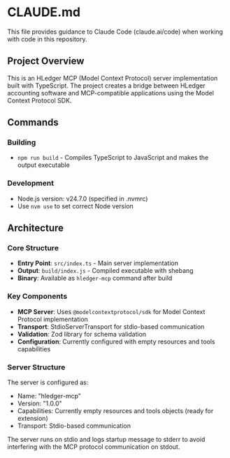 # CLAUDE.md

This file provides guidance to Claude Code (claude.ai/code) when working with code in this repository.

## Project Overview

This is an HLedger MCP (Model Context Protocol) server implementation built with TypeScript. The project creates a bridge between HLedger accounting software and MCP-compatible applications using the Model Context Protocol SDK.

## Commands

### Building
- `npm run build` - Compiles TypeScript to JavaScript and makes the output executable

### Development
- Node.js version: v24.7.0 (specified in .nvmrc)
- Use `nvm use` to set correct Node version

## Architecture

### Core Structure
- **Entry Point**: `src/index.ts` - Main server implementation
- **Output**: `build/index.js` - Compiled executable with shebang
- **Binary**: Available as `hledger-mcp` command after build

### Key Components
- **MCP Server**: Uses `@modelcontextprotocol/sdk` for Model Context Protocol implementation
- **Transport**: StdioServerTransport for stdio-based communication
- **Validation**: Zod library for schema validation
- **Configuration**: Currently configured with empty resources and tools capabilities

### Server Structure
The server is configured as:
- Name: "hledger-mcp"
- Version: "1.0.0"
- Capabilities: Currently empty resources and tools objects (ready for extension)
- Transport: Stdio-based communication

The server runs on stdio and logs startup message to stderr to avoid interfering with the MCP protocol communication on stdout.